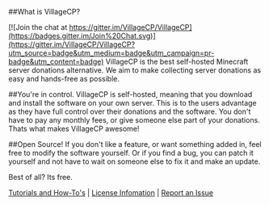 ##What is VillageCP?

[![Join the chat at https://gitter.im/VillageCP/VillageCP](https://badges.gitter.im/Join%20Chat.svg)](https://gitter.im/VillageCP/VillageCP?utm_source=badge&utm_medium=badge&utm_campaign=pr-badge&utm_content=badge)
VillageCP is the best self-hosted Minecraft server donations alternative. We aim to make collecting server donations as easy and hands-free as possible.

##You're in control.
VillageCP is self-hosted, meaning that you download and install the software on your own server. This is to the users advantage as they have full control over their donations and the software. You don't have to pay any monthly fees, or give someone else part of your donations. Thats what makes VillageCP awesome!

##Open Source!
If you don't like a feature, or want something added in, feel free to modify the software yourself. Or if you find a bug, you can patch it yourself and not have to wait on someone else to fix it and make an update.

Best of all? Its free.

[Tutorials and How-To's](https://github.com/VillageCP/VillageCP/wiki) | [License Infomation](https://github.com/VillageCP/VillageCP/blob/master/LICENSE.md) | [Report an Issue](https://github.com/VillageCP/VillageCP/issues)
